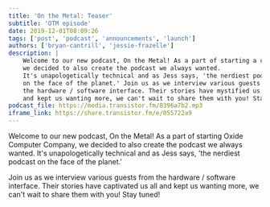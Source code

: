 ```yaml
---
title: 'On the Metal: Teaser'
subtitle: 'OTM episode'
date: 2019-12-01T08:09:26
tags: ['post', 'podcast', 'announcements', 'launch']
authors: ['bryan-cantrill', 'jessie-frazelle']
description: |
    Welcome to our new podcast, On the Metal! As a part of starting a company, 
    we decided to also create the podcast we always wanted. 
    It's unapologetically technical and as Jess says, 'the nerdiest podcast 
    on the face of the planet.' Join us as we interview various guests from 
    the hardware / software interface. Their stories have mystified us all 
    and kept us wanting more, we can't wait to share them with you! Stay tuned!
podcast_file: https://media.transistor.fm/8396a7b2.mp3
iframe_link: https://share.transistor.fm/e/055722a9
---
```


Welcome to our new podcast, On the Metal! As a part of starting Oxide Computer
Company, we decided to also create the podcast we always wanted.  It's
unapologetically technical and as Jess says, 'the nerdiest podcast on the face
of the planet.'

Join us as we interview various guests from the hardware /
software interface.  Their stories have captivated us all and kept us wanting
more, we can't wait to share them with you! Stay tuned!
